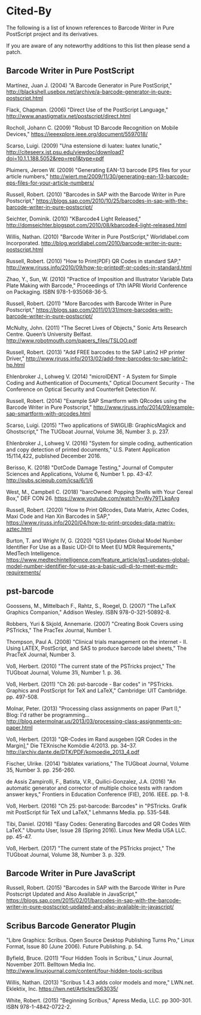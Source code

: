 Cited-By
========

The following is a list of known references to Barcode Writer in Pure PostScript project and its derivatives.

If you are aware of any noteworthy additions to this list then please send a patch.


Barcode Writer in Pure PostScript
---------------------------------

Martínez, Juan J. (2004) "A Barcode Generator in Pure PostScript," <http://blackshell.usebox.net/archive/a-barcode-generator-in-pure-postscript.html>

Flack, Chapman. (2006) "Direct Use of the PostScript Language," <http://www.anastigmatix.net/postscript/direct.html>

Rocholl, Johann C. (2009) "Robust 1D Barcode Recognition on Mobile Devices," <https://ieeexplore.ieee.org/document/5597018/>

Scarso, Luigi. (2009) "Una estensione di luatex: luatex lunatic," <http://citeseerx.ist.psu.edu/viewdoc/download?doi=10.1.1.188.5052&rep=rep1&type=pdf>

Pluimers, Jeroen W. (2009) "Generating EAN-13 barcode EPS files for your article numbers," <http://wiert.me/2009/11/30/generating-ean-13-barcode-eps-files-for-your-article-numbers/>

Russell, Robert. (2010) "Barcodes in SAP with the Barcode Writer in Pure Postscript," <https://blogs.sap.com/2010/10/25/barcodes-in-sap-with-the-barcode-writer-in-pure-postscript/>

Seichter, Dominik. (2010) "KBarcode4 Light Released," <http://domseichter.blogspot.com/2010/08/kbarcode4-light-released.html>

Willis, Nathan. (2010) "Barcode Writer in Pure PostScript," Worldlabel.com Incorporated. <http://blog.worldlabel.com/2010/barcode-writer-in-pure-postscript.html>

Russell, Robert. (2010) "How to Print(PDF) QR Codes in standard SAP," <http://www.rjruss.info/2010/09/how-to-printpdf-qr-codes-in-standard.html>

Zhao, Y., Sun, W. (2010) "Practice of Imposition and Illustrator Variable Data Plate Making with Barcode," Proceedings of 17th IAPRI World Conference on Packaging. ISBN 978-1-935068-36-5.

Russell, Robert. (2011) "More Barcodes with Barcode Writer in Pure Postscript," <https://blogs.sap.com/2011/01/31/more-barcodes-with-barcode-writer-in-pure-postscript/>

McNulty, John. (2011) "The Secret Lives of Objects," Sonic Arts Research Centre. Queen’s University Belfast. <http://www.robotmouth.com/papers_files/TSLOO.pdf>

Russell, Robert. (2013) "Add FREE barcodes to the SAP Latin2 HP printer Driver," <http://www.rjruss.info/2013/02/add-free-barcodes-to-sap-latin2-hp.html>

Ehlenbroker J., Lohweg V. (2014) "microIDENT - A System for Simple Coding and Authentication of Documents," Optical Document Security - The Conference on Optical Security and Counterfeit Detection IV.

Russell, Robert. (2014) "Example SAP Smartform with QRcodes using the Barcode Writer in Pure Postscript," <http://www.rjruss.info/2014/09/example-sap-smartform-with-qrcodes.html>

Scarso, Luigi. (2015) "Two applications of SWIGLIB: GraphicsMagick and Ghostscript," The TUGboat Journal, Volume 36, Number 3. p. 237.

Ehlenbroker J., Lohweg V. (2016) "System for simple coding, authentication and copy detection of printed documents," U.S. Patent Application 15/114,422, published December 2016.

Berisso, K. (2018) "DotCode Damage Testing," Journal of Computer Sciences and Applications, Volume 6, Number 1. pp. 43-47. <http://pubs.sciepub.com/jcsa/6/1/6>

West, M., Campbell C. (2018) "barcOwned: Popping Shells with Your Cereal Box," DEF CON 26. <https://www.youtube.com/watch?v=Wy79TLkqArg>

Russell, Robert. (2020) "How to Print QRcodes, Data Matrix, Aztec Codes, Maxi Code and Han Xin Barcodes in SAP," <https://www.rjruss.info/2020/04/how-to-print-qrcodes-data-matrix-aztec.html>

Burton, T. and Wright IV, G. (2020) "GS1 Updates Global Model Number Identifier For Use as a Basic UDI-DI to Meet EU MDR Requirements," MedTech Intelligence. <https://www.medtechintelligence.com/feature_article/gs1-updates-global-model-number-identifier-for-use-as-a-basic-udi-di-to-meet-eu-mdr-requirements/>


pst-barcode
-----------

Goossens, M., Mittelbach F., Rahtz, S., Roegel, D. (2007) "The LaTeX Graphics Companion," Addison Wesley. ISBN 978-0-321-50892-8.

Robbers, Yuri & Skjold, Annemarie. (2007) "Creating Book Covers using PSTricks," The PracTex Journal, Number 1.

Thompson, Paul A. (2008) "Clinical trials management on the internet - II. Using LATEX, PostScript, and SAS to produce barcode label sheets," The PracTeX Journal, Number 3.

Voß, Herbert. (2010) "The current state of the PSTricks project," The TUGboat Journal, Volume 31i, Number 1. p. 36.

Voß, Herbert. (2011) "Ch 26: pst-barcode - Bar codes" in "PSTricks. Graphics and PostScript for TeX and LaTeX," Cambridge: UIT Cambridge. pp. 497-508.

Molnar, Peter. (2013) "Processing class assignments on paper (Part I)," Blog: I'd rather be programming... <http://blog.petermolnar.us/2013/03/processing-class-assignments-on-paper.html>

Voß, Herbert. (2013) "QR-Codes im Rand ausgeben [QR Codes in the Margin]," Die TEXnische Komödie 4/2013. pp. 34–37. <http://archiv.dante.de/DTK/PDF/komoedie_2013_4.pdf>

Fischer, Ulrike. (2014) "biblatex variations," The TUGboat Journal, Volume 35, Number 3. pp. 256-260.

de Assis Zampirolli, F., Batista, V.R., Quilici-Gonzalez, J.A. (2016) "An automatic generator and corrector of multiple choice tests with random answer keys," Frontiers in Education Conference (FIE), 2016. IEEE. pp. 1-8.

Voß, Herbert. (2016) "Ch 25: pst-barcode: Barcodes" in "PSTricks. Grafik mit PostScript für TeX und LaTeX," Lehmanns Media. pp. 535-548.

Tibi, Daniel. (2016) "Easy Codes: Generating Barcodes and QR Codes With LaTeX." Ubuntu User, Issue 28 (Spring 2016). Linux New Media USA LLC. pp. 45-47.

Voß, Herbert. (2017) "The current state of the PSTricks project," The TUGboat Journal, Volume 38, Number 3. p. 329.


Barcode Writer in Pure JavaScript
---------------------------------

Russell, Robert. (2015) "Barcodes in SAP with the Barcode Writer in Pure Postscript Updated and Also Available in JavaScript," <https://blogs.sap.com/2015/02/01/barcodes-in-sap-with-the-barcode-writer-in-pure-postscript-updated-and-also-available-in-javascript/>


Scribus Barcode Generator Plugin
--------------------------------

"Libre Graphics: Scribus. Open Source Desktop Publishing Turns Pro," Linux Format, Issue 80 (June 2006). Future Publishing. p. 54.

Byfield, Bruce. (2011) "Four Hidden Tools in Scribus," Linux Journal, November 2011. Belltown Media Inc. <http://www.linuxjournal.com/content/four-hidden-tools-scribus>

Willis, Nathan. (2013) "Scribus 1.4.3 adds color models and more," LWN.net. Eklektix, Inc. <https://lwn.net/Articles/563035/>

White, Robert. (2015) "Beginning Scribus," Apress Media, LLC. pp 300-301. ISBN 978-1-4842-0722-2.
